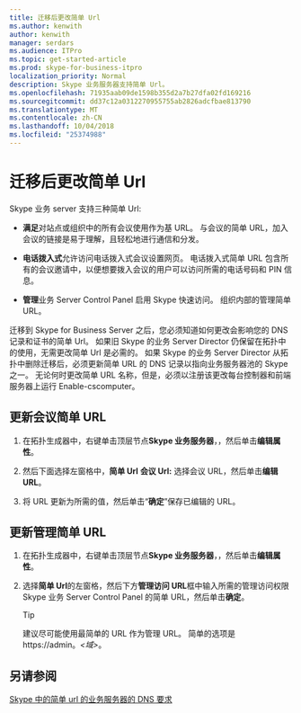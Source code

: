 ```yaml
---
title: 迁移后更改简单 Url
ms.author: kenwith
author: kenwith
manager: serdars
ms.audience: ITPro
ms.topic: get-started-article
ms.prod: skype-for-business-itpro
localization_priority: Normal
description: Skype 业务服务器支持简单 Url。
ms.openlocfilehash: 71935aab09de1598b355d2a7b27dfa02fd169216
ms.sourcegitcommit: dd37c12a0312270955755ab2826adcfbae813790
ms.translationtype: MT
ms.contentlocale: zh-CN
ms.lasthandoff: 10/04/2018
ms.locfileid: "25374988"
---
```

# <a name="change-simple-urls-after-migration"></a>迁移后更改简单 Url

Skype 业务 server 支持三种简单 Url:
  
- **满足**对站点或组织中的所有会议使用作为基 URL。 与会议的简单 URL，加入会议的链接是易于理解，且轻松地进行通信和分发。 
    
- **电话拨入式**允许访问电话拨入式会议设置网页。 电话拨入式简单 URL 包含所有的会议邀请中，以便想要拨入会议的用户可以访问所需的电话号码和 PIN 信息。 
    
- **管理**业务 Server Control Panel 启用 Skype 快速访问。 组织内部的管理简单 URL。 
    
迁移到 Skype for Business Server 之后，您必须知道如何更改会影响您的 DNS 记录和证书的简单 Url。 如果旧 Skype 的业务 Server Director 仍保留在拓扑中的使用，无需更改简单 Url 是必需的。 如果 Skype 的业务 Server Director 从拓扑中删除迁移后，必须更新简单 URL 的 DNS 记录以指向业务服务器池的 Skype 之一。 无论何时更改简单 URL 名称，但是，必须以注册该更改每台控制器和前端服务器上运行 Enable-cscomputer。

## <a name="to-update-the-meet-simple-url"></a>更新会议简单 URL

1. 在拓扑生成器中，右键单击顶层节点**Skype 业务服务器**，，然后单击**编辑属性**。
    
2. 然后下面选择左窗格中，**简单 Url** **会议 Url:** 选择会议 URL，然后单击**编辑 URL**。
    
3. 将 URL 更新为所需的值，然后单击“**确定**”保存已编辑的 URL。 
    
## <a name="to-update-the-admin-simple-url"></a>更新管理简单 URL

1. 在拓扑生成器中，右键单击顶层节点**Skype 业务服务器**，，然后单击**编辑属性**。
    
2. 选择**简单 Url**的左窗格，然后下方**管理访问 URL**框中输入所需的管理访问权限 Skype 业务 Server Control Panel 的简单 URL，然后单击**确定**。
    
   > [!TIP]
   > 建议尽可能使用最简单的 URL 作为管理 URL。 简单的选项是https://admin。<em>\<域\></em>。 
  
## <a name="see-also"></a>另请参阅

[Skype 中的简单 url 的业务服务器的 DNS 要求](../../SfbServer/plan-your-deployment/network-requirements/simple-urls.md)
